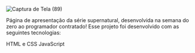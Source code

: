 ![Captura de Tela (89)](https://user-images.githubusercontent.com/103526536/215558041-3cfeaee1-c8a8-4d6e-bf63-cb34fb780090.png)

Página de apresentação da série supernatural, desenvolvida na semana do zero ao programador contratado!
Esse projeto foi desenvolvido com as seguintes tecnologias:

HTML e CSS
JavaScript
